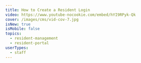 ```yaml
---
title: How to Create a Resident Login
video: https://www.youtube-nocookie.com/embed/hYI9RPyk-Qk
cover: /images/cms/vid-cov-7.jpg
isNew: true
isMobile: false
topics:
  - resident-management
  - resident-portal
userTypes:
  - staff
---
```

